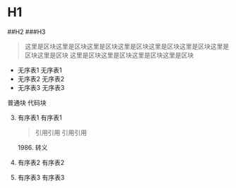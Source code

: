 # H1
##H2
###H3
>这里是区块这里是区块这里是区块这里是区块这里是区块这里是区块这里是区块这里是区块
这里是区块这里是区块这里是区块这里是区块
* 无序表1
  无序表1
* 无序表2
  无序表2
* 无序表3
  无序表3

普通块
	代码块
  
  
  

3. 有序表1
有序表1
	>引用引用
	>引用引用
		<div class="toolter">
		</div>
	
	1986\. 转义
	
	
2. 有序表2
有序表2
1. 有序表3
有序表3